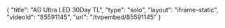 {
    "title": "AG Ultra LED 30Day TL",
    "type": "solo",
    "layout": "iframe-static",
    "videoId": "85591145",
    "url": "\/tvpembed\/85591145"
}